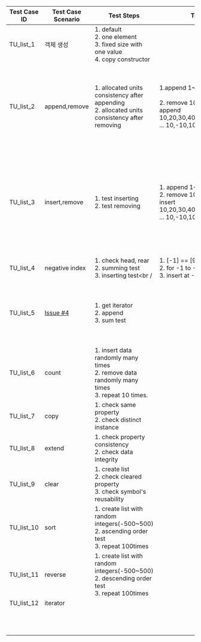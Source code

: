 | Test Case ID | Test Case Scenario                                           | Test Steps                                                   | Test Data                                                    | Expected Results                                             | Actual Results                                   | Pass/Fail     |
| ------------ | ------------------------------------------------------------ | ------------------------------------------------------------ | ------------------------------------------------------------ | ------------------------------------------------------------ | ------------------------------------------------ | ------------- |
| TU_list_1    | 객체 생성                                                    | 1. default<br />2. one element<br />3. fixed size with one value<br />4. copy constructor |                                                              |                                                              |                                                  | P(2021.01.03) |
| TU_list_2    | append,remove                                                | 1.  allocated units consistency after appending<br />2. allocated units consistency after removing | 1.append 1~73<br /><br />2. remove 10,20,30,40,50 then append 10,20,30,40,50,10,-10,10,-10 ... 10,-10,10 | 1. \_allocated_elements :88<br />_nr_list_nodes==73<br />sum == 2701<br /><br />2. \_allocated_elements :100<br />_nr_list_nodes==84<br />sum == 2711<br /> |                                                  | P(2021.01.17) |
| TU_list_3    | insert,remove                                                | 1.  test inserting <br />2. test removing                    | 1. append 1~30, insert 30~73 <br />2. remove 10,20,30,40,50 then insert 10,20,30,40,50,10,-10,10,-10 ... 10,-10,10 | 1. \_allocated_elements :88<br />_nr_list_nodes==73<br />sum == 2701<br />check the value in l[72],l[50]<br />2. \_allocated_elements :100<br />_nr_list_nodes==84<br />sum == 2711<br />check the value in l[72],l[50] |                                                  | P(2021.02.08) |
| TU_list_4    | negative index                                               | 1. check head, rear<br />2. summing test<br />3. inserting test<br / | 1. [-1] == [99], [-100] == [0]<br />2. for -1 to -100 sum == 5050<br />3. insert at -1, -50, -100 | 1. 100,1<br />2. 5050<br />3. 5356                           |                                                  | P(2021.02.20) |
| TU_list_5    | [Issue #4](https://github.com/jigseon/jigseon.common/issues/4) | 1. get iterator<br />2. append<br />3. sum test              |                                                              |                                                              | 문제없음, 단일화된 테스트 유닛에서의 충돌로 판단 | P(2021.03.15) |
| TU_list_6    | count                                                        | 1. insert data randomly many times<br />2. remove data randomly many times<br />3. repeat 10 times. |                                                              |                                                              |                                                  | P(2021.03.28) |
| TU_list_7    | copy                                                         | 1. check same property<br />2. check distinct instance       |                                                              |                                                              |                                                  | P(2021.04.04) |
| TU_list_8    | extend                                                       | 1. check property consistency<br />2. check data integrity   |                                                              |                                                              |                                                  | P(2021.04.11) |
| TU_list_9    | clear                                                        | 1. create list<br />2. check cleared property<br />3. check symbol's reusability |                                                              |                                                              |                                                  | P(2021.04.18) |
| TU_list_10   | sort                                                         | 1. create list with random integers(-500~500)<br />2. ascending order test<br />3. repeat 100times |                                                              |                                                              |                                                  | P(2021.04.25) |
| TU_list_11   | reverse                                                      | 1. create list with random integers(-500~500)<br />2. descending order test<br />3. repeat 100times |                                                              |                                                              |                                                  | P(2021.05.02) |
| TU_list_12   | iterator                                                     |                                                              |                                                              |                                                              |                                                  |               |
|              |                                                              |                                                              |                                                              |                                                              |                                                  |               |
|              |                                                              |                                                              |                                                              |                                                              |                                                  |               |
|              |                                                              |                                                              |                                                              |                                                              |                                                  |               |
|              |                                                              |                                                              |                                                              |                                                              |                                                  |               |
|              |                                                              |                                                              |                                                              |                                                              |                                                  |               |
|              |                                                              |                                                              |                                                              |                                                              |                                                  |               |
|              |                                                              |                                                              |                                                              |                                                              |                                                  |               |
|              |                                                              |                                                              |                                                              |                                                              |                                                  |               |
|              |                                                              |                                                              |                                                              |                                                              |                                                  |               |
|              |                                                              |                                                              |                                                              |                                                              |                                                  |               |
|              |                                                              |                                                              |                                                              |                                                              |                                                  |               |
|              |                                                              |                                                              |                                                              |                                                              |                                                  |               |

